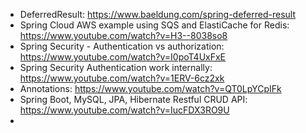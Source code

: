 * DeferredResult: https://www.baeldung.com/spring-deferred-result
* Spring Cloud AWS example using SQS and ElastiCache for Redis: https://www.youtube.com/watch?v=H3--8038so8
* Spring Security - Authentication vs authorization: https://www.youtube.com/watch?v=I0poT4UxFxE
* Spring Security Authentication work internally: https://www.youtube.com/watch?v=1ERV-6cz2xk
* Annotations: https://www.youtube.com/watch?v=QT0LpYCpIFk
* Spring Boot, MySQL, JPA, Hibernate Restful CRUD API: https://www.youtube.com/watch?v=IucFDX3RO9U
* 
